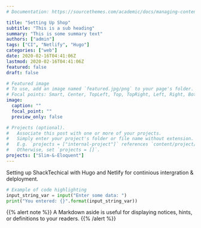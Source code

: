 ```yaml
---
# Documentation: https://sourcethemes.com/academic/docs/managing-content/

title: "Setting Up Shop"
subtitle: "This is a sub heading"
summary: "This is some summary text"
authors: ["admin"]
tags: ["CI", "Netlify", "Hugo"]
categories: ["web"]
date: 2020-02-16T04:41:06Z
lastmod: 2020-02-16T04:41:06Z
featured: false
draft: false

# Featured image
# To use, add an image named `featured.jpg/png` to your page's folder.
# Focal points: Smart, Center, TopLeft, Top, TopRight, Left, Right, BottomLeft, Bottom, BottomRight.
image:
  caption: ""
  focal_point: ""
  preview_only: false

# Projects (optional).
#   Associate this post with one or more of your projects.
#   Simply enter your project's folder or file name without extension.
#   E.g. `projects = ["internal-project"]` references `content/project/deep-learning/index.md`.
#   Otherwise, set `projects = []`.
projects: ["Slim-&-Eloquent"]
---
```



Setting up ShackTechical with Hugo and Netlify for continious intergration & delployment.

```python
# Example of code highlighting
input_string_var = input("Enter some data: ")
print("You entered: {}".format(input_string_var))
```

{{% alert note %}}
A Markdown aside is useful for displaying notices, hints, or definitions to your readers.
{{% /alert %}}